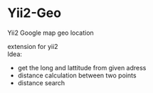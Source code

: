 Yii2-Geo
========

Yii2 Google map geo location


extension for yii2<br>
Idea:

-  get the long and lattitude from given adress
-  distance calculation between two points
-  distance search

